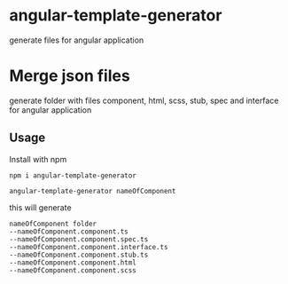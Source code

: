 # angular-template-generator
generate files for angular application

# Merge json files
generate folder with files component, html, scss, stub, spec and interface for angular application

## Usage

Install with npm

```
npm i angular-template-generator

angular-template-generator nameOfComponent
```
this will generate

```
nameOfComponent folder
--nameOfComponent.component.ts
--nameOfComponent.component.spec.ts
--nameOfComponent.component.interface.ts
--nameOfComponent.component.stub.ts
--nameOfComponent.component.html
--nameOfComponent.component.scss
```
